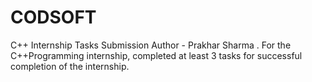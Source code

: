 # CODSOFT
C++ Internship Tasks Submission 
Author - Prakhar Sharma .
For the C++Programming internship, completed at least 3 tasks for
successful completion of the internship.
